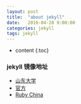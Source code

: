 ```yaml
---
layout: post
title:  "about jekyll"
date:   2016-04-28 9:00:00
categories: jekyll
tags: jekyll
---
```

* content
{:toc}

### jekyll 镜像地址  
* [山东大学](http://ruby.sdutlinux.org/)
* [官方](http://rubygems.org/)
* [Ruby China](https://gems.ruby-china.org/)
